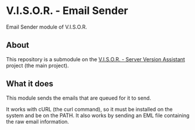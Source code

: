 # V.I.S.O.R. - Email Sender
Email Sender module of V.I.S.O.R.

## About
This repository is a submodule on the [V.I.S.O.R. - Server Version Assistant](https://github.com/Edw590/VISOR---Server-Version-Assistant) project (the main project).

## What it does
This module sends the emails that are queued for it to send.

It works with cURL (the curl command), so it must be installed on the system and be on the PATH. It also works by sending an EML file containing the raw email information.
